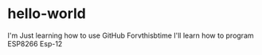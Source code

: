 # hello-world
I'm Just learning how to use GitHub
Forvthisbtime I'll learn how to program ESP8266 Esp-12
